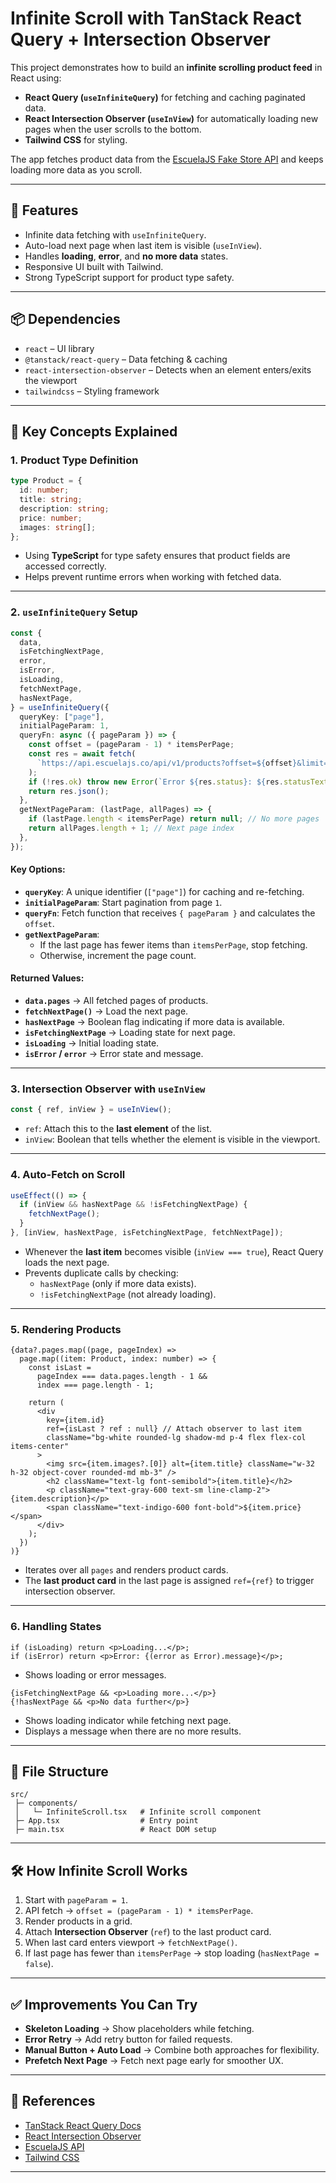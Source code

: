 # Infinite Scroll with TanStack React Query + Intersection Observer

This project demonstrates how to build an **infinite scrolling product feed** in React using:

- **React Query (`useInfiniteQuery`)** for fetching and caching paginated data.
- **React Intersection Observer (`useInView`)** for automatically loading new pages when the user scrolls to the bottom.
- **Tailwind CSS** for styling.

The app fetches product data from the [EscuelaJS Fake Store API](https://api.escuelajs.co/api/v1/products) and keeps loading more data as you scroll.

---

## 🚀 Features
- Infinite data fetching with `useInfiniteQuery`.
- Auto-load next page when last item is visible (`useInView`).
- Handles **loading**, **error**, and **no more data** states.
- Responsive UI built with Tailwind.
- Strong TypeScript support for product type safety.

---

## 📦 Dependencies
- `react` – UI library
- `@tanstack/react-query` – Data fetching & caching
- `react-intersection-observer` – Detects when an element enters/exits the viewport
- `tailwindcss` – Styling framework

---

## 🔑 Key Concepts Explained

### 1. Product Type Definition
```ts
type Product = {
  id: number;
  title: string;
  description: string;
  price: number;
  images: string[];
};
```
- Using **TypeScript** for type safety ensures that product fields are accessed correctly.
- Helps prevent runtime errors when working with fetched data.

---

### 2. `useInfiniteQuery` Setup
```ts
const {
  data,
  isFetchingNextPage,
  error,
  isError,
  isLoading,
  fetchNextPage,
  hasNextPage,
} = useInfiniteQuery({
  queryKey: ["page"],
  initialPageParam: 1,
  queryFn: async ({ pageParam }) => {
    const offset = (pageParam - 1) * itemsPerPage;
    const res = await fetch(
      `https://api.escuelajs.co/api/v1/products?offset=${offset}&limit=${itemsPerPage}`
    );
    if (!res.ok) throw new Error(`Error ${res.status}: ${res.statusText}`);
    return res.json();
  },
  getNextPageParam: (lastPage, allPages) => {
    if (lastPage.length < itemsPerPage) return null; // No more pages
    return allPages.length + 1; // Next page index
  },
});
```

#### Key Options:
- **`queryKey`**: A unique identifier (`["page"]`) for caching and re-fetching.
- **`initialPageParam`**: Start pagination from page `1`.
- **`queryFn`**: Fetch function that receives `{ pageParam }` and calculates the `offset`.
- **`getNextPageParam`**:
  - If the last page has fewer items than `itemsPerPage`, stop fetching.
  - Otherwise, increment the page count.

#### Returned Values:
- **`data.pages`** → All fetched pages of products.
- **`fetchNextPage()`** → Load the next page.
- **`hasNextPage`** → Boolean flag indicating if more data is available.
- **`isFetchingNextPage`** → Loading state for next page.
- **`isLoading`** → Initial loading state.
- **`isError` / `error`** → Error state and message.

---

### 3. Intersection Observer with `useInView`
```ts
const { ref, inView } = useInView();
```
- `ref`: Attach this to the **last element** of the list.
- `inView`: Boolean that tells whether the element is visible in the viewport.

---

### 4. Auto-Fetch on Scroll
```ts
useEffect(() => {
  if (inView && hasNextPage && !isFetchingNextPage) {
    fetchNextPage();
  }
}, [inView, hasNextPage, isFetchingNextPage, fetchNextPage]);
```
- Whenever the **last item** becomes visible (`inView === true`), React Query loads the next page.
- Prevents duplicate calls by checking:
  - `hasNextPage` (only if more data exists).
  - `!isFetchingNextPage` (not already loading).

---

### 5. Rendering Products
```tsx
{data?.pages.map((page, pageIndex) =>
  page.map((item: Product, index: number) => {
    const isLast =
      pageIndex === data.pages.length - 1 &&
      index === page.length - 1;

    return (
      <div
        key={item.id}
        ref={isLast ? ref : null} // Attach observer to last item
        className="bg-white rounded-lg shadow-md p-4 flex flex-col items-center"
      >
        <img src={item.images?.[0]} alt={item.title} className="w-32 h-32 object-cover rounded-md mb-3" />
        <h2 className="text-lg font-semibold">{item.title}</h2>
        <p className="text-gray-600 text-sm line-clamp-2">{item.description}</p>
        <span className="text-indigo-600 font-bold">${item.price}</span>
      </div>
    );
  })
)}
```
- Iterates over all `pages` and renders product cards.
- The **last product card** in the last page is assigned `ref={ref}` to trigger intersection observer.

---

### 6. Handling States
```tsx
if (isLoading) return <p>Loading...</p>;
if (isError) return <p>Error: {(error as Error).message}</p>;
```
- Shows loading or error messages.

```tsx
{isFetchingNextPage && <p>Loading more...</p>}
{!hasNextPage && <p>No data further</p>}
```
- Shows loading indicator while fetching next page.
- Displays a message when there are no more results.

---

## 📂 File Structure
```
src/
 ├─ components/
 │   └─ InfiniteScroll.tsx   # Infinite scroll component
 ├─ App.tsx                  # Entry point
 ├─ main.tsx                 # React DOM setup
```

---

## 🛠️ How Infinite Scroll Works
1. Start with `pageParam = 1`.
2. API fetch → `offset = (pageParam - 1) * itemsPerPage`.
3. Render products in a grid.
4. Attach **Intersection Observer** (`ref`) to the last product card.
5. When last card enters viewport → `fetchNextPage()`.
6. If last page has fewer than `itemsPerPage` → stop loading (`hasNextPage = false`).

---

## ✅ Improvements You Can Try
- **Skeleton Loading** → Show placeholders while fetching.
- **Error Retry** → Add retry button for failed requests.
- **Manual Button + Auto Load** → Combine both approaches for flexibility.
- **Prefetch Next Page** → Fetch next page early for smoother UX.

---

## 🔗 References
- [TanStack React Query Docs](https://tanstack.com/query/latest)
- [React Intersection Observer](https://www.npmjs.com/package/react-intersection-observer)
- [EscuelaJS API](https://fakeapi.platzi.com/)
- [Tailwind CSS](https://tailwindcss.com/)

---
